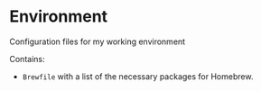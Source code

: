# Environment
Configuration files for my working environment

Contains:

* `Brewfile` with a list of the necessary packages for Homebrew.
